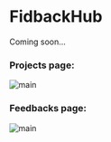 # FidbackHub

Coming soon...

### Projects page:
![main](https://i.gyazo.com/a27c55b77d848afb7035edb321d462a6.png)
### Feedbacks page:
![main](https://i.gyazo.com/0f313193aac0fbb0f7d6abdadc39746e.png)
